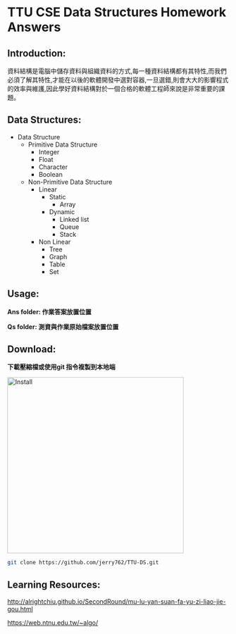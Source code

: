 # TTU CSE Data Structures Homework Answers

## Introduction:

資料結構是電腦中儲存資料與組織資料的方式,每一種資料結構都有其特性,而我們必須了解其特性,才能在以後的軟體開發中選對容器,一旦選錯,則會大大的影響程式的效率與維護,因此學好資料結構對於一個合格的軟體工程師來說是非常重要的課題。


## Data Structures:

- Data Structure
    - Primitive Data Structure
        - Integer
        - Float
        - Character
        - Boolean
    - Non-Primitive Data Structure
        - Linear
            - Static
                - Array
            - Dynamic
                - Linked list
                - Queue
                - Stack
        - Non Linear
            - Tree
            - Graph
            - Table
            - Set

## Usage:

**Ans folder: 作業答案放置位置**  

**Qs folder: 測資與作業原始檔案放置位置**  

## Download:

**下載壓縮檔或使用git 指令複製到本地端**  

<img src="https://i.imgur.com/WhgAcOv.png" alt="Install" width="400"/>

```sh
git clone https://github.com/jerry762/TTU-DS.git
```

## Learning Resources:

<a href="http://alrightchiu.github.io/SecondRound/mu-lu-yan-suan-fa-yu-zi-liao-jie-gou.html" target="_blank">http://alrightchiu.github.io/SecondRound/mu-lu-yan-suan-fa-yu-zi-liao-jie-gou.html</a>

<a href="https://web.ntnu.edu.tw/~algo/" target="_blank">https://web.ntnu.edu.tw/~algo/</a>



